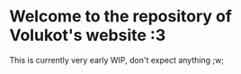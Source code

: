 # Welcome to the repository of Volukot's website :3

This is currently very early WIP, don't expect anything ;w;